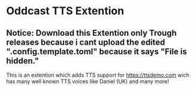 # Oddcast TTS Extention
## Notice: Download this Extention only Trough releases because i cant upload the edited ".config.template.toml" because it says "File is hidden."
This is an extention which adds TTS support for https://ttsdemo.com wich has many well known TTS voices like Daniel (UK) and many more!
